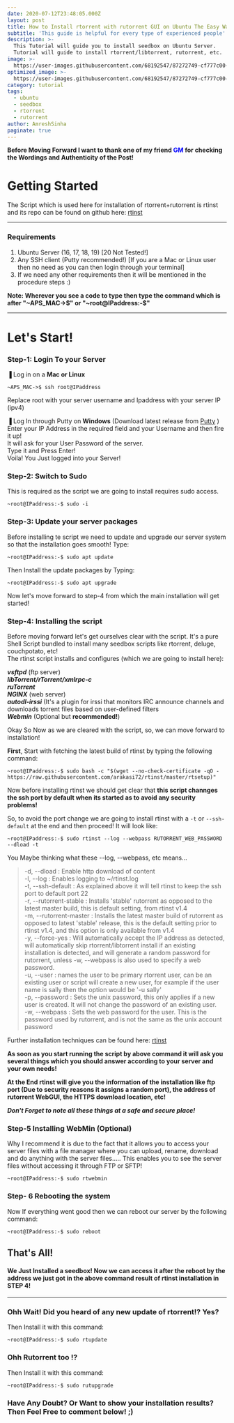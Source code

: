 ```yaml
---
date: 2020-07-12T23:48:05.000Z
layout: post
title: How to Install rtorrent with rutorrent GUI on Ubuntu The Easy Way!
subtitle: 'This guide is helpful for every type of experienced people'
description: >-
  This Tutorial will guide you to install seedbox on Ubuntu Server.
  Tutorial will guide to install rtorrent/libtorrent, rutorrent, etc.
image: >-
  https://user-images.githubusercontent.com/68192547/87272749-cf777c00-c4f4-11ea-9e0e-89f080522958.png
optimized_image: >-
  https://user-images.githubusercontent.com/68192547/87272749-cf777c00-c4f4-11ea-9e0e-89f080522958.png
category: tutorial
tags:
  - ubuntu
  - seedbox
  - rtorrent
  - rutorrent
author: AmreshSinha
paginate: true
---
```

**Before Moving Forward I want to thank one of my friend <span style="color:blue">GM</span> for checking the Wordings and Authenticity of the Post!**

# Getting Started
The Script which is used here for installation of rtorrent+rutorrent is rtinst and its repo can be found on github here: [rtinst](https://github.com/arakasi72/rtinst)

---
### Requirements  
1) Ubuntu Server (16, 17, 18, 19) [20 Not Tested!]  
2) Any SSH client (Putty recommended!) [If you are a Mac or Linux user then no need as you can then login through your terminal]  
3) If we need any other requirements then it will be mentioned in the procedure steps :)  

**Note: Wherever you see a code to type then type the command which is after "~APS_MAC->$" or "~root@IPaddress:-$"**  

---
# Let's Start!
### Step-1: Login To your Server
▐ Log in on a **Mac or Linux**  
```
~APS_MAC->$ ssh root@IPaddress
```  
Replace root with your server username and Ipaddress with your server IP (ipv4)

▐ Log In through Putty on **Windows** (Download latest release from [Putty](https://www.chiark.greenend.org.uk/~sgtatham/putty/latest.html) )  
Enter your IP Address in the required field and your Username and then fire it up!  
It will ask for your User Password of the server.  
 Type it and Press Enter!  
Voila! You Just logged into your Server!

### Step-2: Switch to Sudo
This is required as the script we are going to install requires sudo access.  
```
~root@IPaddress:-$ sudo -i
```

### Step-3: Update your server packages
Before installing te script we need to update and upgrade our server system so that the installation goes smooth!
Type:  
```
~root@IPaddress:-$ sudo apt update
```

Then Install the update packages by Typing:  
```
~root@IPaddress:-$ sudo apt upgrade
```

Now let's move forward to step-4 from which the main installation will get started!

### Step-4: Installing the script
Before moving forward let's get ourselves clear with the script. It's a pure Shell Script bundled to install many seedbox scripts like rtorrent, deluge, couchpotato, etc!  
The rtinst script installs and configures (which we are going to install here):  

***vsftpd*** (ftp server)  
***libTorrent/rTorrent/xmlrpc-c***  
***ruTorrent***  
***NGINX*** (web server)  
***autodl-irssi*** (It's a plugin for irssi that monitors IRC announce channels and downloads torrent files based on user-defined filters  
***Webmin*** (Optional but **recommended!**)  

Okay So Now as we are cleared with the script, so, we can move forward to installation!  




**First**, Start with fetching the latest build of rtinst by typing the following command:  
```
~root@IPaddress:-$ sudo bash -c "$(wget --no-check-certificate -qO - https://raw.githubusercontent.com/arakasi72/rtinst/master/rtsetup)"
```

Now before installing rtinst we should get clear that **this script channges the ssh port by default when its started as to avoid any security problems!**  

So, to avoid the port change we are going to install rtinst with a ```-t``` or ```--ssh-default``` at the end and then proceed!
It will look like:  
```
~root@IPaddress:-$ sudo rtinst --log --webpass RUTORRENT_WEB_PASSWORD --dload -t
```

You Maybe  thinking what these --log, --webpass, etc means...  

> -d, --dload : Enable http download of content  
 -l, --log : Enables logging to ~/rtinst.log  
 -t, --ssh-default : As explained above it will tell rtinst to keep the ssh port to default port 22  
 -r, --rutorrent-stable : Installs 'stable' rutorrent as opposed to the latest master build, this is default setting, from rtinst v1.4  
 -m, --rutorrent-master : Installs the latest master build of rutorrent as opposed to latest 'stable' release, this is the default setting prior to rtinst v1.4, and this option is only available from v1.4  
 -y, --force-yes : Will automatically accept the IP address as detected, will automatically skip rtorrent/libtorrent install if an existing installation is detected, and will generate a random password for rutorrent, unless -w, --webpass is also used to specify a web password.  
 -u, --user : names the user to be primary rtorrent user, can be an existing user or script will create a new user, for example if the user name is sally then the option would be '-u sally'  
 -p, --password : Sets the unix password, this only applies if a new user is created. It will not change the password of an existing user.  
 -w, --webpass : Sets the web password for the user. This is the password used by rutorrent, and is not the same as the unix account password  

Further installation techniques can be found here: [rtinst](https://github.com/arakasi72/rtinst/)

**As soon as you start running the script by above command it will ask you several things which you should answer according to your server and your own needs!**

**At the End rtinst will give you the information of the installation like ftp port (Due to security reasons it assigns a random port), the address of rutorrent WebGUI, the HTTPS download location, etc!** 
 
***Don't Forget to note all these things at a safe and secure place!***

### Step-5 Installing WebMin (Optional)
Why I recommend it is due to the fact that it allows you to access your server files with a file manager where you can upload, rename, download and do anything with the server files..... This enables you to see the server files without accessing it through FTP or SFTP! 

```
~root@IPaddress:-$ sudo rtwebmin
```

### Step- 6 Rebooting the system
Now If everything went good then we can reboot our server by the following command:  

```
~root@IPaddress:-$ sudo reboot
```

## That's All!
#### We Just Installed a seedbox! Now we can access it after the reboot by the address we just got in the above command result of rtinst installation in STEP 4!

---
### Ohh Wait! Did you heard of any new update of rtorrent!? Yes?
Then Install it with this command:  

```
~root@IPaddress:-$ sudo rtupdate
```

### Ohh Rutorrent too !?
Then Install it with this command:  

```
~root@IPaddress:-$ sudo rutupgrade
```


### Have Any Doubt? Or Want to show your installation results? Then Feel Free to comment below! ;)


